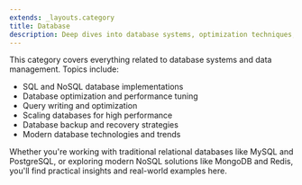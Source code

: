 ```yaml
---
extends: _layouts.category
title: Database
description: Deep dives into database systems, optimization techniques, and best practices for data management
---
```


This category covers everything related to database systems and data management. Topics include:

- SQL and NoSQL database implementations
- Database optimization and performance tuning
- Query writing and optimization
- Scaling databases for high performance
- Database backup and recovery strategies
- Modern database technologies and trends

Whether you're working with traditional relational databases like MySQL and PostgreSQL, or exploring modern NoSQL solutions like MongoDB and Redis, you'll find practical insights and real-world examples here.